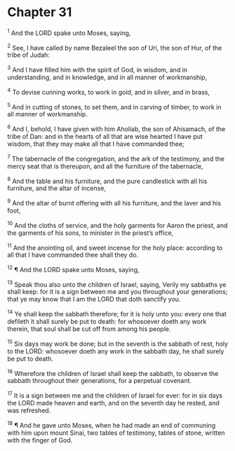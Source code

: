 # Chapter 31

<sup>1</sup> And the LORD spake unto Moses, saying, 

<sup>2</sup> See, I have called by name Bezaleel the son of Uri, the son of Hur, of the tribe of Judah: 

<sup>3</sup> And I have filled him with the spirit of God, in wisdom, and in understanding, and in knowledge, and in all manner of workmanship, 

<sup>4</sup> To devise cunning works, to work in gold, and in silver, and in brass, 

<sup>5</sup> And in cutting of stones, to set them, and in carving of timber, to work in all manner of workmanship. 

<sup>6</sup> And I, behold, I have given with him Aholiab, the son of Ahisamach, of the tribe of Dan: and in the hearts of all that are wise hearted I have put wisdom, that they may make all that I have commanded thee; 

<sup>7</sup> The tabernacle of the congregation, and the ark of the testimony, and the mercy seat that is thereupon, and all the furniture of the tabernacle, 

<sup>8</sup> And the table and his furniture, and the pure candlestick with all his furniture, and the altar of incense, 

<sup>9</sup> And the altar of burnt offering with all his furniture, and the laver and his foot, 

<sup>10</sup> And the cloths of service, and the holy garments for Aaron the priest, and the garments of his sons, to minister in the priest’s office, 

<sup>11</sup> And the anointing oil, and sweet incense for the holy place: according to all that I have commanded thee shall they do. 

<sup>12</sup> ¶ And the LORD spake unto Moses, saying, 

<sup>13</sup> Speak thou also unto the children of Israel, saying, Verily my sabbaths ye shall keep: for it is a sign between me and you throughout your generations; that ye may know that I am the LORD that doth sanctify you. 

<sup>14</sup> Ye shall keep the sabbath therefore; for it is holy unto you: every one that defileth it shall surely be put to death: for whosoever doeth any work therein, that soul shall be cut off from among his people. 

<sup>15</sup> Six days may work be done; but in the seventh is the sabbath of rest, holy to the LORD: whosoever doeth any work in the sabbath day, he shall surely be put to death. 

<sup>16</sup> Wherefore the children of Israel shall keep the sabbath, to observe the sabbath throughout their generations, for a perpetual covenant. 

<sup>17</sup> It is a sign between me and the children of Israel for ever: for in six days the LORD made heaven and earth, and on the seventh day he rested, and was refreshed. 

<sup>18</sup> ¶ And he gave unto Moses, when he had made an end of communing with him upon mount Sinai, two tables of testimony, tables of stone, written with the finger of God. 


